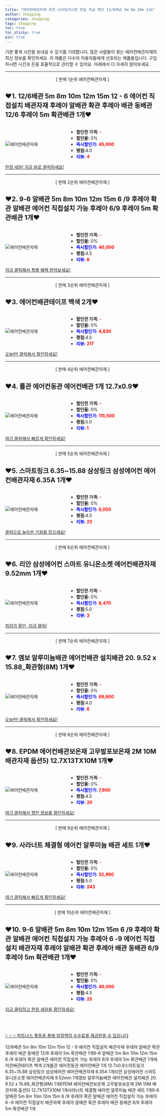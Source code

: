 ```yaml
---
title: "에어컨배관자재 추천 스타일리시한 핫딜 지금 확인 12/6배관 5m 8m 10m 12m"
author: shopping
categories: shopping
tags: shopping
toc: true
toc_sticky: true
pin: true
---
```

기분 좋게 시간을 보내실 수 있기를 기대합니다. 많은 사람들이 찾는 에어컨배관자재의 최신 정보를 확인하세요. 이 제품은 다수의 이용자들에게 선호되는 제품들입니다. 구입하시면 시간과 돈을 효율적으로 관리할 수 있어요. 아래에서 더 자세히 알아보세요.

---
<p class="toplist" style="margin: 0 auto; display: block; width: fit-content;">[ 판매 1순위 에어컨배관자재 ]</p>

<h2><strong>❤️1. 12/6배관 5m 8m 10m 12m 15m 12 - 6 에어컨 직접설치 배관자재 후레야 알배관 확관 후레아 배관 동배관 12/6 후레야 5m 확관배관 1개❤️</strong></h2>

<div style="display: flex; align-items: center;">
    <div style="flex: 0.4;">
        <img src="https://thumbnail10.coupangcdn.com/thumbnails/remote/230x230ex/image/vendor_inventory/1a8c/fdeb5cbbb9b212f22658da91323a730176276c78ceb32d11d9091f214e0e.jpg" alt="에어컨배관자재" style="max-width: 100%;">
    </div>
    <div style="flex: 0.6; margin-left: 10px;">
        <ul>
            <li><strong>할인전 가격:</strong> <del style="color: red;">-</del></li>
            <li><strong>할인율:</strong> 0%</li>
            <li><span style='color:blue'><strong>즉시할인가:</strong></span> <span style='color:red'><strong>45,000</strong></span></li>
            <li><strong>평점:</strong>4.0</li>
            <li><span style='color:blue'><strong>리뷰:</strong></span> <span style='color:red'><strong>4</strong></span></li>
        </ul>
    </div>
</div>
<div class="center">
    <a href="https://selin100587001.github.io?lptag=AF9450613&subid=githubio&pageKey=7180080610&traceid=V0-153&itemId=18107331000&vendorItemId=79411534881" class="myButton">
        한정 세일! 지금 바로 클릭하세요!
    </a>
</div>


---
<p class="toplist" style="margin: 0 auto; display: block; width: fit-content;">[ 판매 2순위 에어컨배관자재 ]</p>

<h2><strong>❤️2. 9-6 알배관 5m 8m 10m 12m 15m 6 /9 후레야 확관 알배관 에어컨 직접설치 가능 후레아 6/9 후레야 5m 확관배관 1개❤️</strong></h2>

<div style="display: flex; align-items: center;">
    <div style="flex: 0.4;">
        <img src="https://thumbnail10.coupangcdn.com/thumbnails/remote/230x230ex/image/vendor_inventory/1a8c/fdeb5cbbb9b212f22658da91323a730176276c78ceb32d11d9091f214e0e.jpg" alt="에어컨배관자재" style="max-width: 100%;">
    </div>
    <div style="flex: 0.6; margin-left: 10px;">
        <ul>
            <li><strong>할인전 가격:</strong> <del style="color: red;">-</del></li>
            <li><strong>할인율:</strong> 0%</li>
            <li><span style='color:blue'><strong>즉시할인가:</strong></span> <span style='color:red'><strong>40,000</strong></span></li>
            <li><strong>평점:</strong>4.5</li>
            <li><span style='color:blue'><strong>리뷰:</strong></span> <span style='color:red'><strong>6</strong></span></li>
        </ul>
    </div>
</div>
<div class="center">
    <a href="https://selin100587001.github.io?lptag=AF9450613&subid=githubio&pageKey=7180055413&traceid=V0-153&itemId=18107227481&vendorItemId=79444532623" class="myButton">
        지금 클릭해서 특별 혜택 받아보세요!
    </a>
</div>


---
<p class="toplist" style="margin: 0 auto; display: block; width: fit-content;">[ 판매 3순위 에어컨배관자재 ]</p>

<h2><strong>❤️3. 에어컨배관테이프 백색 2개❤️</strong></h2>

<div style="display: flex; align-items: center;">
    <div style="flex: 0.4;">
        <img src="https://thumbnail9.coupangcdn.com/thumbnails/remote/230x230ex/image/vendor_inventory/7e7a/1e931307c071ac3bc8172ba5a07a8b488fd6438db601db0abcbe4749e4ed.jpg" alt="에어컨배관자재" style="max-width: 100%;">
    </div>
    <div style="flex: 0.6; margin-left: 10px;">
        <ul>
            <li><strong>할인전 가격:</strong> <del style="color: red;">-</del></li>
            <li><strong>할인율:</strong> 0%</li>
            <li><span style='color:blue'><strong>즉시할인가:</strong></span> <span style='color:red'><strong>4,830</strong></span></li>
            <li><strong>평점:</strong>4.5</li>
            <li><span style='color:blue'><strong>리뷰:</strong></span> <span style='color:red'><strong>217</strong></span></li>
        </ul>
    </div>
</div>
<div class="center">
    <a href="https://selin100587001.github.io?lptag=AF9450613&subid=githubio&pageKey=5472505835&traceid=V0-153&itemId=8413999277&vendorItemId=75701625622" class="myButton">
        오늘만! 클릭해서 확인하세요!
    </a>
</div>


---
<p class="toplist" style="margin: 0 auto; display: block; width: fit-content;">[ 판매 4순위 에어컨배관자재 ]</p>

<h2><strong>❤️4. 롤관 에어컨동관 에어컨배관 1개 12.7x0.9❤️</strong></h2>

<div style="display: flex; align-items: center;">
    <div style="flex: 0.4;">
        <img src="https://thumbnail9.coupangcdn.com/thumbnails/remote/230x230ex/image/vendor_inventory/57c3/913ef86e8866948975f2e95e4a47c20dc2745d80f43412cd42ac4a4b6fdf.jpg" alt="에어컨배관자재" style="max-width: 100%;">
    </div>
    <div style="flex: 0.6; margin-left: 10px;">
        <ul>
            <li><strong>할인전 가격:</strong> <del style="color: red;">-</del></li>
            <li><strong>할인율:</strong> 0%</li>
            <li><span style='color:blue'><strong>즉시할인가:</strong></span> <span style='color:red'><strong>115,500</strong></span></li>
            <li><strong>평점:</strong>5.0</li>
            <li><span style='color:blue'><strong>리뷰:</strong></span> <span style='color:red'><strong>1</strong></span></li>
        </ul>
    </div>
</div>
<div class="center">
    <a href="https://selin100587001.github.io?lptag=AF9450613&subid=githubio&pageKey=7597800822&traceid=V0-153&itemId=20091277222&vendorItemId=87186640776" class="myButton">
        여기 클릭해서 빠르게 확인하세요!
    </a>
</div>


---
<p class="toplist" style="margin: 0 auto; display: block; width: fit-content;">[ 판매 5순위 에어컨배관자재 ]</p>

<h2><strong>❤️5. 스마트링크 6.35~15.88 삼성링크 삼성에어컨 에어컨배관자재 6.35A 1개❤️</strong></h2>

<div style="display: flex; align-items: center;">
    <div style="flex: 0.4;">
        <img src="https://thumbnail6.coupangcdn.com/thumbnails/remote/230x230ex/image/vendor_inventory/41fd/f1291ac6018a6d6dd92e2d1c2988c46f43f69fd8da72e8b58b26f455c7b5.jpg" alt="에어컨배관자재" style="max-width: 100%;">
    </div>
    <div style="flex: 0.6; margin-left: 10px;">
        <ul>
            <li><strong>할인전 가격:</strong> <del style="color: red;">-</del></li>
            <li><strong>할인율:</strong> 0%</li>
            <li><span style='color:blue'><strong>즉시할인가:</strong></span> <span style='color:red'><strong>6,050</strong></span></li>
            <li><strong>평점:</strong>4.5</li>
            <li><span style='color:blue'><strong>리뷰:</strong></span> <span style='color:red'><strong>23</strong></span></li>
        </ul>
    </div>
</div>
<div class="center">
    <a href="https://selin100587001.github.io?lptag=AF9450613&subid=githubio&pageKey=7322555936&traceid=V0-153&itemId=18784065419&vendorItemId=85915370450" class="myButton">
        클릭으로 놀라운 기회를 잡으세요!
    </a>
</div>


---
<p class="toplist" style="margin: 0 auto; display: block; width: fit-content;">[ 판매 6순위 에어컨배관자재 ]</p>

<h2><strong>❤️6. 리안 삼성에어컨 스마트 유니온소켓 에어컨배관자재 9.52mm 1개❤️</strong></h2>

<div style="display: flex; align-items: center;">
    <div style="flex: 0.4;">
        <img src="https://thumbnail7.coupangcdn.com/thumbnails/remote/230x230ex/image/vendor_inventory/6de8/4b43bba15797c82bc13a08bac25e9df4411ec83b13bded1263e304161e7d.jpg" alt="에어컨배관자재" style="max-width: 100%;">
    </div>
    <div style="flex: 0.6; margin-left: 10px;">
        <ul>
            <li><strong>할인전 가격:</strong> <del style="color: red;">-</del></li>
            <li><strong>할인율:</strong> 0%</li>
            <li><span style='color:blue'><strong>즉시할인가:</strong></span> <span style='color:red'><strong>8,470</strong></span></li>
            <li><strong>평점:</strong>5.0</li>
            <li><span style='color:blue'><strong>리뷰:</strong></span> <span style='color:red'><strong>3</strong></span></li>
        </ul>
    </div>
</div>
<div class="center">
    <a href="https://selin100587001.github.io?lptag=AF9450613&subid=githubio&pageKey=277947326&traceid=V0-153&itemId=880804852&vendorItemId=85093150115" class="myButton">
        최저가 확인, 지금 클릭!
    </a>
</div>


---
<p class="toplist" style="margin: 0 auto; display: block; width: fit-content;">[ 판매 7순위 에어컨배관자재 ]</p>

<h2><strong>❤️7. 엠보 알루미늄배관 에어컨배관 설치배관 20. 9.52 x 15.88_확관형(8M) 1개❤️</strong></h2>

<div style="display: flex; align-items: center;">
    <div style="flex: 0.4;">
        <img src="https://thumbnail8.coupangcdn.com/thumbnails/remote/230x230ex/image/vendor_inventory/f4c4/ab153adb9e99c14f2babc559c4df6dbaad735f7f0725e05099226f973d24.jpg" alt="에어컨배관자재" style="max-width: 100%;">
    </div>
    <div style="flex: 0.6; margin-left: 10px;">
        <ul>
            <li><strong>할인전 가격:</strong> <del style="color: red;">-</del></li>
            <li><strong>할인율:</strong> 0%</li>
            <li><span style='color:blue'><strong>즉시할인가:</strong></span> <span style='color:red'><strong>69,600</strong></span></li>
            <li><strong>평점:</strong>4.0</li>
            <li><span style='color:blue'><strong>리뷰:</strong></span> <span style='color:red'><strong>6</strong></span></li>
        </ul>
    </div>
</div>
<div class="center">
    <a href="https://selin100587001.github.io?lptag=AF9450613&subid=githubio&pageKey=7476178561&traceid=V0-153&itemId=19518265506&vendorItemId=86626955188" class="myButton">
        오늘만! 클릭해서 확인하세요!
    </a>
</div>


---
<p class="toplist" style="margin: 0 auto; display: block; width: fit-content;">[ 판매 8순위 에어컨배관자재 ]</p>

<h2><strong>❤️8. EPDM 에어컨배관보온재 고무발포보온재 2M 10M 배관자재 옵션5) 12.7X13TX10M 1개❤️</strong></h2>

<div style="display: flex; align-items: center;">
    <div style="flex: 0.4;">
        <img src="https://thumbnail8.coupangcdn.com/thumbnails/remote/230x230ex/image/vendor_inventory/20f9/3f7cc440bbe077c7d73133a07e564b775a1906f5f71187e9153a73fbf66a.jpeg" alt="에어컨배관자재" style="max-width: 100%;">
    </div>
    <div style="flex: 0.6; margin-left: 10px;">
        <ul>
            <li><strong>할인전 가격:</strong> <del style="color: red;">-</del></li>
            <li><strong>할인율:</strong> 0%</li>
            <li><span style='color:blue'><strong>즉시할인가:</strong></span> <span style='color:red'><strong>7,900</strong></span></li>
            <li><strong>평점:</strong>4.5</li>
            <li><span style='color:blue'><strong>리뷰:</strong></span> <span style='color:red'><strong>20</strong></span></li>
        </ul>
    </div>
</div>
<div class="center">
    <a href="https://selin100587001.github.io?lptag=AF9450613&subid=githubio&pageKey=7427195253&traceid=V0-153&itemId=19281869113&vendorItemId=86396839190" class="myButton">
        여기 클릭해서 할인 정보를 확인하세요!
    </a>
</div>


---
<p class="toplist" style="margin: 0 auto; display: block; width: fit-content;">[ 판매 9순위 에어컨배관자재 ]</p>

<h2><strong>❤️9. 사라너트 체결형 에어컨 알루미늄 배관 세트 1개❤️</strong></h2>

<div style="display: flex; align-items: center;">
    <div style="flex: 0.4;">
        <img src="https://thumbnail7.coupangcdn.com/thumbnails/remote/230x230ex/image/vendor_inventory/8036/2e7e7cda531c3d2be460c4bd03c1a73624518f17b875fa46633f5661f96f.jpg" alt="에어컨배관자재" style="max-width: 100%;">
    </div>
    <div style="flex: 0.6; margin-left: 10px;">
        <ul>
            <li><strong>할인전 가격:</strong> <del style="color: red;">-</del></li>
            <li><strong>할인율:</strong> 0%</li>
            <li><span style='color:blue'><strong>즉시할인가:</strong></span> <span style='color:red'><strong>32,990</strong></span></li>
            <li><strong>평점:</strong>5.0</li>
            <li><span style='color:blue'><strong>리뷰:</strong></span> <span style='color:red'><strong>243</strong></span></li>
        </ul>
    </div>
</div>
<div class="center">
    <a href="https://selin100587001.github.io?lptag=AF9450613&subid=githubio&pageKey=235818138&traceid=V0-153&itemId=748149612&vendorItemId=4888981665" class="myButton">
        여기 클릭해서 빠르게 확인하세요!
    </a>
</div>


---
<p class="toplist" style="margin: 0 auto; display: block; width: fit-content;">[ 판매 10순위 에어컨배관자재 ]</p>

<h2><strong>❤️10. 9-6 알배관 5m 8m 10m 12m 15m 6 /9 후레야 확관 알배관 에어컨 직접설치 가능 후레아 6 -9 에어컨 직접설치 배관자재 후레야 알배관 확관 후레아 배관 동배관 6/9 후레야 5m 확관배관 1개❤️</strong></h2>

<div style="display: flex; align-items: center;">
    <div style="flex: 0.4;">
        <img src="https://thumbnail7.coupangcdn.com/thumbnails/remote/230x230ex/image/vendor_inventory/b25b/99332ab9e8dae26d2145e773a4454e483908f4136de1e3ee17a03588366d.jpeg" alt="에어컨배관자재" style="max-width: 100%;">
    </div>
    <div style="flex: 0.6; margin-left: 10px;">
        <ul>
            <li><strong>할인전 가격:</strong> <del style="color: red;">-</del></li>
            <li><strong>할인율:</strong> 0%</li>
            <li><span style='color:blue'><strong>즉시할인가:</strong></span> <span style='color:red'><strong>40,000</strong></span></li>
            <li><strong>평점:</strong>4.5</li>
            <li><span style='color:blue'><strong>리뷰:</strong></span> <span style='color:red'><strong>25</strong></span></li>
        </ul>
    </div>
</div>
<div class="center">
    <a href="https://selin100587001.github.io?lptag=AF9450613&subid=githubio&pageKey=7180133992&traceid=V0-153&itemId=18107538015&vendorItemId=79411284190" class="myButton">
        지금 클릭하고 한정 세일을 확인하세요!
    </a>
</div>

<br><br><br>[💦 💦 💦 파트너스 활동을 통해 일정액의 수수료를 제공받을 수 있습니다](https://link.coupang.com/a/bcpT2c)<br><br>12/6배관 5m 8m 10m 12m 15m 12 - 6 에어컨 직접설치 배관자재 후레야 알배관 확관 후레아 배관 동배관 12/6 후레야 5m 확관배관 1개9-6 알배관 5m 8m 10m 12m 15m 6 /9 후레야 확관 알배관 에어컨 직접설치 가능 후레아 6/9 후레야 5m 확관배관 1개에어컨배관테이프 백색 2개롤관 에어컨동관 에어컨배관 1개 12.7x0.9스마트링크 6.35~15.88 삼성링크 삼성에어컨 에어컨배관자재 6.35A 1개리안 삼성에어컨 스마트 유니온소켓 에어컨배관자재 9.52mm 1개엠보 알루미늄배관 에어컨배관 설치배관 20. 9.52 x 15.88_확관형(8M) 1개EPDM 에어컨배관보온재 고무발포보온재 2M 10M 배관자재 옵션5) 12.7X13TX10M 1개사라너트 체결형 에어컨 알루미늄 배관 세트 1개9-6 알배관 5m 8m 10m 12m 15m 6 /9 후레야 확관 알배관 에어컨 직접설치 가능 후레아 6 -9 에어컨 직접설치 배관자재 후레야 알배관 확관 후레아 배관 동배관 6/9 후레야 5m 확관배관 1개